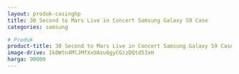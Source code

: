 ```yaml
---
layout: produk-casinghp
title: 30 Second to Mars Live in Concert Samsung Galaxy S9 Case
categories: samsung

# Produk
product-title: 30 Second to Mars Live in Concert Samsung Galaxy S9 Case
image-drive: 1k0Wtn4MlJMfXxUAzu6gyCGzzDQtd53xH
harga: 90000
---
```

